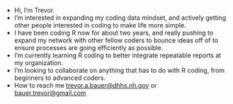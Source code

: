 - Hi, I’m Trevor.
- I’m interested in expanding my coding data mindset, and actively getting other people interested in coding to make life more simple.
- I have been coding R now for about two years, and really pushing to expand my network with other fellow coders to bounce ideas off of to ensure 
processes are going efficiently as possible.
- I’m currently learning R coding to better integrate repeatable reports at my organization.
- I’m looking to collaborate on anything that has to do with R coding, from beginners to advanced coders. 
- How to reach me trevor.a.bauer@dhhs.nh.gov or bauer.trevor@gmail.com

<!---
tabauer23/tabauer23 is a ✨ special ✨ repository because its `README.md` (this file) appears on your GitHub profile.
You can click the Preview link to take a look at your changes.
--->
